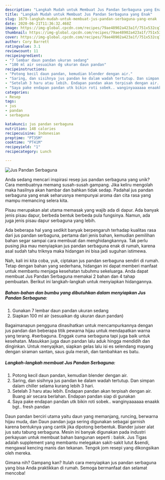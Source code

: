 ```yaml
---
description: "Langkah Mudah untuk Membuat Jus Pandan Serbaguna yang Enak"
title: "Langkah Mudah untuk Membuat Jus Pandan Serbaguna yang Enak"
slug: 1679-langkah-mudah-untuk-membuat-jus-pandan-serbaguna-yang-enak
date: 2020-06-21T11:36:32.468Z
image: https://img-global.cpcdn.com/recipes/79ae48902a423a1f/751x532cq70/jus-pandan-serbaguna-foto-resep-utama.jpg
thumbnail: https://img-global.cpcdn.com/recipes/79ae48902a423a1f/751x532cq70/jus-pandan-serbaguna-foto-resep-utama.jpg
cover: https://img-global.cpcdn.com/recipes/79ae48902a423a1f/751x532cq70/jus-pandan-serbaguna-foto-resep-utama.jpg
author: Cory Barrett
ratingvalue: 3.1
reviewcount: 11
recipeingredient:
- "7 lembar daun pandan ukuran sedang"
- "100 ml air sesuaikan dg ukuran daun pandan"
recipeinstructions:
- "Potong kecil daun pandan, kemudian blender dengan air."
- "Saring, dan sisihnya jus pandan ke dalam wadah tertutup. Dan simpan dalam chiller selama kurang lebih 3 hari."
- "Setelah 3 haru atau lebih. Endapan pandan akan terpisah dengan air. Buang air secara berlahan. Endapan pandan siap di gunakan"
- "Saya pake endapan pandan utk bikin roti sobek.. wanginyaaaaaa enaakk bgt.. fresh pandan"
categories:
- Resep
tags:
- jus
- pandan
- serbaguna

katakunci: jus pandan serbaguna 
nutrition: 148 calories
recipecuisine: Indonesian
preptime: "PT35M"
cooktime: "PT41M"
recipeyield: "1"
recipecategory: Lunch

---
```



![Jus Pandan Serbaguna](https://img-global.cpcdn.com/recipes/79ae48902a423a1f/751x532cq70/jus-pandan-serbaguna-foto-resep-utama.jpg)

Anda sedang mencari inspirasi resep jus pandan serbaguna yang unik? Cara membuatnya memang susah-susah gampang. Jika keliru mengolah maka hasilnya akan hambar dan bahkan tidak sedap. Padahal jus pandan serbaguna yang enak seharusnya mempunyai aroma dan cita rasa yang mampu memancing selera kita.

Pisau merupakan alat utama memasak yang wajib ada di dapur. Ada banyak jenis pisau dapur, berbeda bentuk berbeda pula fungsinya. Namun, ada juga jenis pisau dapur serbaguna yang lebih.

Ada beberapa hal yang sedikit banyak berpengaruh terhadap kualitas rasa dari jus pandan serbaguna, pertama dari jenis bahan, kemudian pemilihan bahan segar sampai cara membuat dan menghidangkannya. Tak perlu pusing jika mau menyiapkan jus pandan serbaguna enak di rumah, karena asal sudah tahu triknya maka hidangan ini bisa jadi suguhan istimewa.


Nah, kali ini kita coba, yuk, ciptakan jus pandan serbaguna sendiri di rumah. Tetap dengan bahan yang sederhana, hidangan ini dapat memberi manfaat untuk membantu menjaga kesehatan tubuhmu sekeluarga. Anda dapat membuat Jus Pandan Serbaguna memakai 2 bahan dan 4 tahap pembuatan. Berikut ini langkah-langkah untuk menyiapkan hidangannya.

<!--inarticleads1-->

##### Bahan-bahan dan bumbu yang dibutuhkan dalam menyiapkan Jus Pandan Serbaguna:

1. Gunakan 7 lembar daun pandan ukuran sedang
1. Siapkan 100 ml air (sesuaikan dg ukuran daun pandan)


Bagaimanapun pengguna dinasihatkan untuk mencampurkannya dengan jus pandan dan beberapa titik pewarna hijau untuk mendapatkan warna yang terang. #serbaguna. Enggak cuma serbaguna tapi juga baik untuk kesehatan. Masukkan juga daun pandan lalu aduk hingga mendidih dan dinginkan. Untuk menyajikan, siapkan gelas lalu isi es selendang mayang dengan siraman santan, saus gula merah, dan tambahkan es batu. 

<!--inarticleads2-->

##### Langkah-langkah membuat Jus Pandan Serbaguna:

1. Potong kecil daun pandan, kemudian blender dengan air.
1. Saring, dan sisihnya jus pandan ke dalam wadah tertutup. Dan simpan dalam chiller selama kurang lebih 3 hari.
1. Setelah 3 haru atau lebih. Endapan pandan akan terpisah dengan air. Buang air secara berlahan. Endapan pandan siap di gunakan
1. Saya pake endapan pandan utk bikin roti sobek.. wanginyaaaaaa enaakk bgt.. fresh pandan


Daun pandan berciri utama yaitu daun yang memanjang, runcing, berwarna hijau muda, dan Daun pandan juga sering digunakan sebagai garnish karena bentuknya yang cantik jika dipotong berbentuk. Blander juiser alat jus satu tabung serbaguna. Mesin ini banyak digunakan pada industri perkayuan untuk membuat bahan bangunan seperti : balok. Jus Tigas adalah supplement yang membantu melegakan sakit-sakit lutut &amp;sendi, mengawal kencing manis dan tekanan. Tengok jom resepi yang dikongsikan oleh mereka. 

Gimana nih? Gampang kan? Itulah cara menyiapkan jus pandan serbaguna yang bisa Anda praktikkan di rumah. Semoga bermanfaat dan selamat mencoba!
